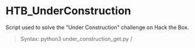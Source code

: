 # HTB_UnderConstruction
Script used to solve the "Under Construction" challenge on Hack the Box.

>Syntax: python3 under_construction_get.py \/<username/>
